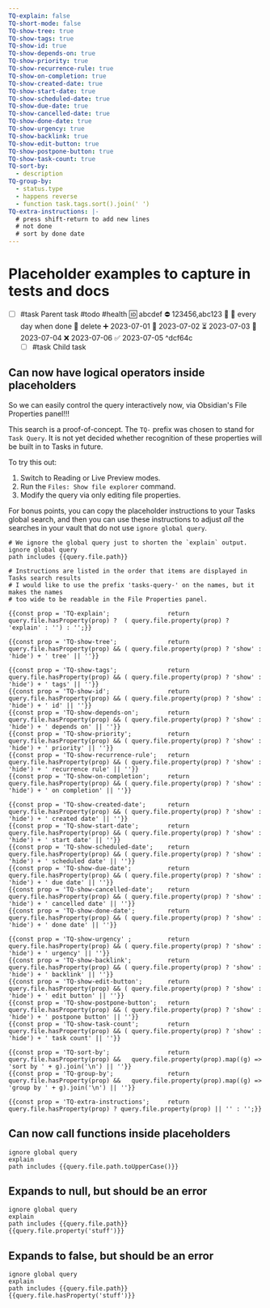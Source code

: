 ```yaml
---
TQ-explain: false
TQ-short-mode: false
TQ-show-tree: true
TQ-show-tags: true
TQ-show-id: true
TQ-show-depends-on: true
TQ-show-priority: true
TQ-show-recurrence-rule: true
TQ-show-on-completion: true
TQ-show-created-date: true
TQ-show-start-date: true
TQ-show-scheduled-date: true
TQ-show-due-date: true
TQ-show-cancelled-date: true
TQ-show-done-date: true
TQ-show-urgency: true
TQ-show-backlink: true
TQ-show-edit-button: true
TQ-show-postpone-button: true
TQ-show-task-count: true
TQ-sort-by:
  - description
TQ-group-by:
  - status.type
  - happens reverse
  - function task.tags.sort().join(' ')
TQ-extra-instructions: |-
  # press shift-return to add new lines
  # not done
  # sort by done date
---
```

# Placeholder examples to capture in tests and docs

- [ ] #task Parent task #todo #health 🆔 abcdef ⛔ 123456,abc123 🔼 🔁 every day when done 🏁 delete ➕ 2023-07-01 🛫 2023-07-02 ⏳ 2023-07-03 📅 2023-07-04 ❌ 2023-07-06 ✅ 2023-07-05 ^dcf64c
  - [ ] #task Child task

## Can now have logical operators inside placeholders

So we can easily control the query interactively now, via Obsidian's File Properties panel!!!

This search is a proof-of-concept. The `TQ-` prefix was chosen to stand for `Task Query`. It is not yet decided whether recognition of these properties will be built in to Tasks in future.

To try this out:

1. Switch to Reading or Live Preview modes.
2. Run the `Files: Show file explorer` command.
3. Modify the query via only editing file properties.

For bonus points, you can copy the placeholder instructions to your Tasks global search, and then you can use these instructions to adjust *all* the searches in your vault that do not use `ignore global query`.

```tasks
# We ignore the global query just to shorten the `explain` output.
ignore global query
path includes {{query.file.path}}

# Instructions are listed in the order that items are displayed in Tasks search results
# I would like to use the prefix 'tasks-query-' on the names, but it makes the names
# too wide to be readable in the File Properties panel.

{{const prop = 'TQ-explain';                return query.file.hasProperty(prop) ?  ( query.file.property(prop) ? 'explain' : '') : '';}}

{{const prop = 'TQ-show-tree';              return query.file.hasProperty(prop) && ( query.file.property(prop) ? 'show' : 'hide') + ' tree' || ''}}

{{const prop = 'TQ-show-tags';              return query.file.hasProperty(prop) && ( query.file.property(prop) ? 'show' : 'hide') + ' tags' || ''}}
{{const prop = 'TQ-show-id';                return query.file.hasProperty(prop) && ( query.file.property(prop) ? 'show' : 'hide') + ' id' || ''}}
{{const prop = 'TQ-show-depends-on';        return query.file.hasProperty(prop) && ( query.file.property(prop) ? 'show' : 'hide') + ' depends on' || ''}}
{{const prop = 'TQ-show-priority';          return query.file.hasProperty(prop) && ( query.file.property(prop) ? 'show' : 'hide') + ' priority' || ''}}
{{const prop = 'TQ-show-recurrence-rule';   return query.file.hasProperty(prop) && ( query.file.property(prop) ? 'show' : 'hide') + ' recurrence rule' || ''}}
{{const prop = 'TQ-show-on-completion';     return query.file.hasProperty(prop) && ( query.file.property(prop) ? 'show' : 'hide') + ' on completion' || ''}}

{{const prop = 'TQ-show-created-date';      return query.file.hasProperty(prop) && ( query.file.property(prop) ? 'show' : 'hide') + ' created date' || ''}}
{{const prop = 'TQ-show-start-date';        return query.file.hasProperty(prop) && ( query.file.property(prop) ? 'show' : 'hide') + ' start date' || ''}}
{{const prop = 'TQ-show-scheduled-date';    return query.file.hasProperty(prop) && ( query.file.property(prop) ? 'show' : 'hide') + ' scheduled date' || ''}}
{{const prop = 'TQ-show-due-date';          return query.file.hasProperty(prop) && ( query.file.property(prop) ? 'show' : 'hide') + ' due date' || ''}}
{{const prop = 'TQ-show-cancelled-date';    return query.file.hasProperty(prop) && ( query.file.property(prop) ? 'show' : 'hide') + ' cancelled date' || ''}}
{{const prop = 'TQ-show-done-date';         return query.file.hasProperty(prop) && ( query.file.property(prop) ? 'show' : 'hide') + ' done date' || ''}}

{{const prop = 'TQ-show-urgency' ;          return query.file.hasProperty(prop) && ( query.file.property(prop) ? 'show' : 'hide') + ' urgency' || ''}}
{{const prop = 'TQ-show-backlink';          return query.file.hasProperty(prop) && ( query.file.property(prop) ? 'show' : 'hide') + ' backlink' || ''}}
{{const prop = 'TQ-show-edit-button';       return query.file.hasProperty(prop) && ( query.file.property(prop) ? 'show' : 'hide') + ' edit button' || ''}}
{{const prop = 'TQ-show-postpone-button';   return query.file.hasProperty(prop) && ( query.file.property(prop) ? 'show' : 'hide') + ' postpone button' || ''}}
{{const prop = 'TQ-show-task-count';        return query.file.hasProperty(prop) && ( query.file.property(prop) ? 'show' : 'hide') + ' task count' || ''}}

{{const prop = 'TQ-sort-by';                return query.file.hasProperty(prop) &&   query.file.property(prop).map((g) => 'sort by ' + g).join('\n') || ''}}
{{const prop = 'TQ-group-by';               return query.file.hasProperty(prop) &&   query.file.property(prop).map((g) => 'group by ' + g).join('\n') || ''}}

{{const prop = 'TQ-extra-instructions';     return query.file.hasProperty(prop) ? query.file.property(prop) || '' : '';}}
```

## Can now call functions inside placeholders

```tasks
ignore global query
explain
path includes {{query.file.path.toUpperCase()}}
```

## Expands to null, but should be an error

```tasks
ignore global query
explain
path includes {{query.file.path}}
{{query.file.property('stuff')}}
```

## Expands to false, but should be an error

```tasks
ignore global query
explain
path includes {{query.file.path}}
{{query.file.hasProperty('stuff')}}
```
